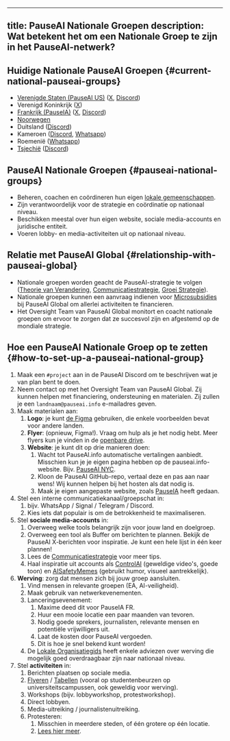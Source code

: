 

---
title: PauseAI Nationale Groepen
description: Wat betekent het om een Nationale Groep te zijn in het PauseAI-netwerk?
---
## Huidige Nationale PauseAI Groepen {#current-national-pauseai-groups}

- [Verenigde Staten (PauseAI US)](https://pauseai-us.org/) ([X](https://x.com/PauseAIus), [Discord](https://discord.gg/TmpmYejE3e))
- Verenigd Koninkrijk ([X](https://x.com/PauseAI_UK))
- [Frankrijk (PauseIA)](https://pauseia.fr/) ([X](https://x.com/pause_ia), [Discord](https://discord.gg/vyXGd7AeGc))
- [Noorwegen](https://pauseai.no/)
- Duitsland ([Discord](https://discord.gg/VuVVyJQ37M))
- Kameroen ([Discord](https://discord.gg/JCJBSmDv), [Whatsapp](https://chat.whatsapp.com/EmSo5C486JzDdFOiojByje))
- Roemenië ([Whatsapp](https://chat.whatsapp.com/K5oUIpa9OH6KaLNx2IHql3))
- [Tsjechië](https://pauseai.cz/) ([Discord](https://discord.gg/ZTzFytGKKE))

## PauseAI Nationale Groepen {#pauseai-national-groups}

- Beheren, coachen en coördineren hun eigen [lokale gemeenschappen](/communities).
- Zijn verantwoordelijk voor de strategie en coördinatie op nationaal niveau.
- Beschikken meestal over hun eigen website, sociale media-accounts en juridische entiteit.
- Voeren lobby- en media-activiteiten uit op nationaal niveau.

## Relatie met PauseAI Global {#relationship-with-pauseai-global}

- Nationale groepen worden geacht de PauseAI-strategie te volgen ([Theorie van Verandering](/theory-of-change), [Communicatiestrategie](/communication-strategy), [Groei Strategie](/growth-strategy)).
- Nationale groepen kunnen een aanvraag indienen voor [Microsubsidies](/microgrants) bij PauseAI Global om allerlei activiteiten te financieren.
- Het Oversight Team van PauseAI Global monitort en coacht nationale groepen om ervoor te zorgen dat ze succesvol zijn en afgestemd op de mondiale strategie.

## Hoe een PauseAI Nationale Groep op te zetten {#how-to-set-up-a-pauseai-national-group}

1.  Maak een `#project` aan in de PauseAI Discord om te beschrijven wat je van plan bent te doen.
2.  Neem contact op met het Oversight Team van PauseAI Global. Zij kunnen helpen met financiering, ondersteuning en materialen. Zij zullen je een `landnaam@pauseai.info` e-mailadres geven.
3.  Maak materialen aan:
    1.  **Logo**: je kunt [de Figma](https://www.figma.com/design/iQ4PHQTi1vAVmT9Lckazqt/PauseAI-designs---editable) gebruiken, die enkele voorbeelden bevat voor andere landen.
    1.  **Flyer**: (opnieuw, Figma!). Vraag om hulp als je het nodig hebt. Meer flyers kun je vinden in de [openbare drive](https://drive.google.com/drive/u/1/folders/1bQ_MZ8giK-Mee4ABkO0BgcFInaXruNpa).
    1.  **Website**: je kunt dit op drie manieren doen:
        1.  Wacht tot PauseAI.info automatische vertalingen aanbiedt. Misschien kun je je eigen pagina hebben op de pauseai.info-website. Bijv. [PauseAI NYC](/nyc-action).
        2.  Kloon de PauseAI GitHub-repo, vertaal deze en pas aan naar wens! Wij kunnen helpen bij het hosten als dat nodig is.
        3.  Maak je eigen aangepaste website, zoals [PauseIA](https://pauseia.fr/) heeft gedaan.
4.  Stel een interne communicatiekanaal/groepschat in:
    1.  bijv. WhatsApp / Signal / Telegram / Discord.
    2.  Kies iets dat populair is om de betrokkenheid te maximaliseren.
5.  Stel **sociale media-accounts** in:
    1.  Overweeg welke tools belangrijk zijn voor jouw land en doelgroep.
    2.  Overweeg een tool als Buffer om berichten te plannen. Bekijk de PauseAI X-berichten voor inspiratie. Je kunt een hele lijst in één keer plannen!
    3.  Lees de [Communicatiestrategie](/communication-strategy) voor meer tips.
    4.  Haal inspiratie uit accounts als [ControlAI](https://x.com/ai_ctrl/) (geweldige video's, goede toon) en [AISafetyMemes](https://x.com/AISafetyMemes) (gebruikt humor, visueel aantrekkelijk).
6.  **Werving**: zorg dat mensen zich bij jouw groep aansluiten.
    1.  Vind mensen in relevante groepen (EA, AI-veiligheid).
    2.  Maak gebruik van netwerkevenementen.
    3.  Lanceringsevenement:
        1.  Maxime deed dit voor PauseIA FR.
        2.  Huur een mooie locatie een paar maanden van tevoren.
        3.  Nodig goede sprekers, journalisten, relevante mensen en potentiële vrijwilligers uit.
        4.  Laat de kosten door PauseAI vergoeden.
        5.  Dit is hoe je snel bekend kunt worden!
    4.  De [Lokale Organisatiegids](/local-organizing) heeft enkele adviezen over werving die mogelijk goed overdraagbaar zijn naar nationaal niveau.
7.  Stel **activiteiten** in:
    1.  Berichten plaatsen op sociale media.
    2.  [Flyeren](/flyering) / [Tabellen](/tabling) (vooral op studentenbeurzen op universiteitscampussen, ook geweldig voor werving).
    3.  Workshops (bijv. lobbyworkshop, protestworkshop).
    4.  Direct lobbyen.
    5.  Media-uitreiking / journalistenuitreiking.
    6.  Protesteren:
        1.  Misschien in meerdere steden, of één grotere op één locatie.
        2.  [Lees hier meer](/organizing-a-protest).